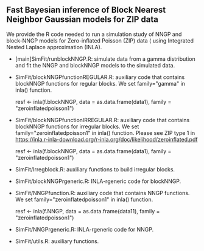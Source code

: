 ## Fast Bayesian inference of Block Nearest Neighbor Gaussian models for ZIP data

We provide the R code needed to run a simulation study of NNGP and block-NNGP models for Zero-inflated Poisson (ZIP) data ( using Integrated Nested Laplace approximation (INLA). 

- [main]SimFit/runblockNNGP.R: simulate   data from a gamma distribution and fit the NNGP and blockNNGP models to the simulated data. 
- SimFit/blockNNGPfunctionREGULAR.R: auxiliary code that contains blockNNGP functions for regular blocks. We set family="gamma" in inla() function. 

  resf <- inla(f.blockNNGP, data = as.data.frame(data1), family = "zeroinflatedpoisson1")

- SimFit/blockNNGPfunctionIRREGULAR.R: auxiliary code that contains blockNNGP functions for irregular blocks. We set family="zeroinflatedpoisson1" in inla() function. Please see ZIP type 1 in https://inla.r-inla-download.org/r-inla.org/doc/likelihood/zeroinflated.pdf

  resf <- inla(f.blockNNGP, data = as.data.frame(data1), family = "zeroinflatedpoisson1")

- SimFit/Irregblock.R:  auxiliary functions to build irregular blocks.
- SimFit/blockNNGPrgeneric.R: INLA-rgeneric code for blockNNGP.
- SimFit/NNGPfunction.R: auxiliary code that contains NNGP functions. We set family="zeroinflatedpoisson1" in inla() function. 

  resf <- inla(f.NNGP, data = as.data.frame(data11), family = "zeroinflatedpoisson1")

- SimFit/NNGPrgeneric.R: INLA-rgeneric code for NNGP.
- SimFit/utils.R:  auxiliary functions.
